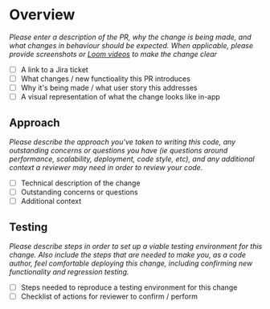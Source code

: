 # Overview

_Please enter a description of the PR, why the change is being made, and what changes in behaviour should be expected. When applicable, please provide screenshots or [Loom videos](https://www.loom.com/) to make the change clear_

- [ ] A link to a Jira ticket
- [ ] What changes / new functioality this PR introduces
- [ ] Why it's being made / what user story this addresses
- [ ] A visual representation of what the change looks like in-app

## Approach

_Please describe the approach you've taken to writing this code, any outstanding concerns or questions you have (ie questions around performance, scalability, deployment, code style, etc), and any additional context a reviewer may need in order to review your code._

- [ ] Technical description of the change
- [ ] Outstanding concerns or questions
- [ ] Additional context

## Testing

_Please describe steps in order to set up a viable testing environment for this change. Also include the steps that are needed to make you, as a code author, feel comfortable deploying this change, including confirming new functionality and regression testing._

- [ ] Steps needed to reproduce a testing environment for this change
- [ ] Checklist of actions for reviewer to confirm / perform
